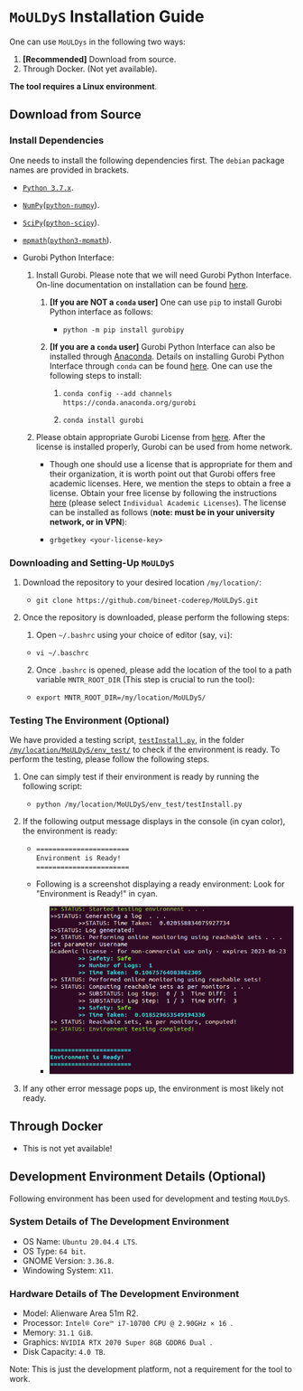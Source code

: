 # `MoULDyS` Installation Guide

One can use `MoULDys` in the following two ways:

1. **[Recommended]** Download from source.
2. Through Docker. (Not yet available).

**The tool requires a Linux environment**. 

## Download from Source

### Install Dependencies

One needs to install the following dependencies first. The `debian` package names are provided in brackets.

- [`Python 3.7.x`](https://www.python.org/).

- [`NumPy`](https://numpy.org/)([`python-numpy`](https://packages.debian.org/search?keywords=python-numpy)).

- [`SciPy`](https://scipy.org/)([`python-scipy`](https://packages.debian.org/search?keywords=python-scipy)).

- [`mpmath`](https://mpmath.org/)([`python3-mpmath`](https://packages.debian.org/search?keywords=python3-mpmath)).

- Gurobi Python Interface:
  1. Install Gurobi. Please note that we will need Gurobi Python Interface. On-line documentation on installation can be found [here](https://www.gurobi.com/documentation/9.5/quickstart_linux/cs_using_pip_to_install_gr.html). 
  
     1. **[If you are NOT a `conda` user]** One can use `pip` to install Gurobi Python interface as follows:
  
        * ```shell
          python -m pip install gurobipy
          ```
  
     2. **[If you are a `conda` user]** Gurobi Python Interface can also be installed through [Anaconda](https://www.anaconda.com/). Details on installing Gurobi Python Interface through `conda` can be found [here](https://www.gurobi.com/documentation/9.5/quickstart_mac/cs_anaconda_and_grb_conda_.html). One can use the following steps to install:
  
        1. ```shell
           conda config --add channels https://conda.anaconda.org/gurobi
           ```
  
        2. ```shell
           conda install gurobi
           ```
  
  2. Please obtain appropriate Gurobi License from [here](http://www.gurobi.com/downloads/licenses/license-center). After the license is installed properly, Gurobi can be used from home network.
  
     * Though one should use a license that is appropriate for them and their organization, it is worth point out that Gurobi offers free academic licenses. Here, we mention the steps to obtain a free a license. Obtain your free license by following the instructions [here](https://www.gurobi.com/academia/academic-program-and-licenses/) (please select `Individual Academic Licenses`). The license can be installed as follows (**note: must be in your university network, or in VPN**):
  
     * ```shell
       grbgetkey <your-license-key>
       ```

### Downloading and Setting-Up `MoULDyS`

1. Download the repository to your desired location `/my/location/`:

   * ```shell
     git clone https://github.com/bineet-coderep/MoULDyS.git
     ```

2. Once the repository is downloaded, please perform the following steps:

   1. Open `~/.bashrc` using your choice of editor (say, `vi`):

     * ```shell
       vi ~/.baschrc
       ```

   2. Once `.bashrc` is opened, please add the location of the tool to a path variable `MNTR_ROOT_DIR` (This step is crucial to run the tool):

     * ```shell
       export MNTR_ROOT_DIR=/my/location/MoULDyS/
       ```


### Testing The Environment (Optional)

We have provided a testing script, [`testInstall.py`](https://github.com/bineet-coderep/MoULDyS/blob/main/env_test/testInstall.py), in the folder [`/my/location/MoULDyS/env_test/`](https://github.com/bineet-coderep/MoULDyS/tree/main/env_test) to check if the environment is ready. To perform the testing, please follow the following steps.

1. One can simply test if their environment is ready by running the following script:

   * ```shell
     python /my/location/MoULDyS/env_test/testInstall.py
     ```

2. If the following output message displays in the console (in cyan color), the environment is ready:

   * ```shell
     =======================
     Environment is Ready!
     =======================
     ```

   * Following is a screenshot displaying a ready environment: Look for "Environment is Ready!" in cyan.

     * ![test_env_op](test_env_op.png)

3. If any other error message pops up, the environment is most likely not ready.

## Through Docker

* This is not yet available!

## Development Environment Details (Optional)

Following environment has been used for development and testing `MoULDyS`.

### System Details of The Development Environment 

* OS Name: `Ubuntu 20.04.4 LTS`.
* OS Type: `64 bit`.
* GNOME Version: `3.36.8`.
* Windowing System: `X11`.

### Hardware Details of The Development Environment 

* Model: Alienware Area 51m R2.
* Processor: `Intel® Core™ i7-10700 CPU @ 2.90GHz × 16 `.
* Memory: `31.1 GiB`.
* Graphics: `NVIDIA RTX 2070 Super 8GB GDDR6 Dual `.
* Disk Capacity: `4.0 TB`.

Note: This is just the development platform, not a requirement for the tool to work.
